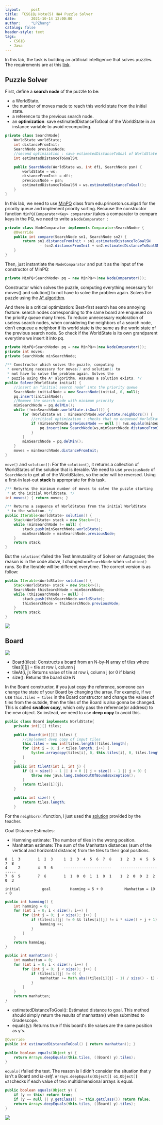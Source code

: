```yaml
---
layout:     post
title: 「CS61B」Note(5) HW4 Puzzle Solver
date:       2021-10-14 12:00:00
author:     "LPZhang"
catalog: false
header-style: text
tags: 
  - CS61B
  - Java
---
```


In this lab, the task is building an artificial intelligence that solves puzzles. The requirements are at this [link](https://sp18.datastructur.es/materials/hw/hw4/hw4).
## Puzzle Solver
First, define a **search node** of the puzzle to be:
- a WorldState.
- the number of moves made to reach this world state from the initial state.
- a reference to the previous search node.
- an **optimization**: save estimatedDistanceToGoal of the WorldState in an instance variable to avoid recomputing.

```java
private class SearchNode{
    WorldState worldState;
    int distanceFromInit;
    SearchNode previousNode;
    //second optimization : save estimatedDistanceToGoal of WorldState in an instance variable
    int estimatedDistanceToGoalSN;

    public SearchNode(WorldState ws, int dfi, SearchNode psn) {
        worldState = ws;
        distanceFromInit = dfi;
        previousNode = psn;
        estimatedDistanceToGoalSN = ws.estimatedDistanceToGoal();
    }
}
```
In this lab, we need to use [MinPQ](https://algs4.cs.princeton.edu/code/javadoc/edu/princeton/cs/algs4/MinPQ.html) class from edu.princeton.cs.algs4 for the priority queue and implement priority sorting. Because the constructor function `MinPQ(Comparator<Key> comparator)`takes a comparator to compare keys in the PQ, we need to write a `NodeComparator `:
```java
private class NodeComparator implements Comparator<SearchNode> {
    @Override
    public int compare(SearchNode sn1, SearchNode sn2) {
        return sn1.distanceFromInit + sn1.estimatedDistanceToGoalSN
                - (sn2.distanceFromInit + sn2.estimatedDistanceToGoalSN);
    }
}
```
Then, just instantiate the `NodeComparator` and put it as the input of the constructor of MinPQ:
```java
private MinPQ<SearchNode> pq = new MinPQ<>(new NodeComparator());
```
Constructor which solves the puzzle, computing everything necessary for moves() and solution() to not have to solve the problem again. Solves the puzzle using the [A* algorithm](https://en.wikipedia.org/wiki/A*_search_algorithm).

And there is a critical optimization: Best-first search has one annoying feature: search nodes corresponding to the same board are enqueued on the priority queue many times. To reduce unnecessary exploration of useless search nodes, when considering the neighbors of a search node, don’t enqueue a neighbor if its world state is the same as the world state of the previous search node. So check if the WorldState is its own grandparent everytime we insert it into pq.
```java
private MinPQ<SearchNode> pq = new MinPQ<>(new NodeComparator());
private int moves;
private SearchNode minSearchNode;

/** Constructor which solves the puzzle, computing
 * everything necessary for moves() and solution() to
 * not have to solve the problem again. Solves the
 * puzzle using the A* algorithm. Assumes a solution exists. */
public Solver(WorldState initial) {
    //insert an “initial search node” into the priority queue
    SearchNode initialNode = new SearchNode(initial, 0, null);
    pq.insert(initialNode);
    //Remove the search node with minimum priority
    minSearchNode = pq.delMin();
    while (!minSearchNode.worldState.isGoal()) {
        for (WorldState ws : minSearchNode.worldState.neighbors()) {
            //critical optimization : checks that no enqueued WorldState is its own grandparent
            if (minSearchNode.previousNode == null || !ws.equals(minSearchNode.previousNode.worldState)) {
                pq.insert(new SearchNode(ws,minSearchNode.distanceFromInit + 1, minSearchNode));
            }
        }
        minSearchNode = pq.delMin();
    }
    moves = minSearchNode.distanceFromInit;
}
```
`move()` and `solution()`:
For the `solution()`, it returns a collection of WorldStates of the solution that is iterable. We need to use `previousNode` of `SearchNode` to get all of the WorldStates, so the oder will be reversed. Using a first-in last-out **stack** is appropriate for this task.
```java
/** Returns the minimum number of moves to solve the puzzle starting
 * at the initial WorldState. */
int moves() { return moves; }

/** Returns a sequence of WorldStates from the initial WorldState
 * to the solution. */
public Iterable<WorldState> solution() {
    Stack<WorldState> stack = new Stack<>();
    while (minSearchNode != null) {
        stack.push(minSearchNode.worldState);
        minSearchNode = minSearchNode.previousNode;
    }
    return stack;
}
```
But the `solution()`failed the Test Immutability of Solver on Autograder, the reason is in the code above, I changed `minSearchNode` when `solution()` runs. So the Iterable will be different everytime. The correct version is as follow:
```java
public Iterable<WorldState> solution() {
    Stack<WorldState> stack = new Stack<>();
    SearchNode thisSearchNode = minSearchNode;
    while (thisSearchNode != null) {
        stack.push(thisSearchNode.worldState);
        thisSearchNode = thisSearchNode.previousNode;
    }
    return stack;
}
```
![](https://github.com/Ramer42/Ramer42.github.io/blob/master/img/in-post/2021-10-13-CS61B-HW4/img-1.jpg?raw=true)

## Board
![](https://sp18.datastructur.es/materials/hw/hw4/images/8puzzle-game-tree.png)
- Board(tiles): Constructs a board from an N-by-N array of tiles where
              tiles[i][j] = tile at row i, column j
- tileAt(i, j): Returns value of tile at row i, column j (or 0 if blank)
- size(): Returns the board size N

In the Board constructor, if you just copy the reference, someone can change the state of your Board by changing the array. For example, if we use `this.tiles = tiles` in the Board constructor and change the values of tiles from the outside, then the tiles of the Board is also gonna be changed. This is called **swallow copy**, which only pass the reference(or address) to the new object. So instead, we need to use **deep copy** to avoid this.

```java
public class Board implements WorldState{
    private int[][] tiles;

    public Board(int[][] tiles) {
        //implement deep copy of input tiles
        this.tiles = new int[tiles.length][tiles.length];
        for (int i = 0; i < tiles.length; i++) {
            System.arraycopy(tiles[i], 0, this.tiles[i], 0, tiles.length);
        }
    }
    public int tileAt(int i, int j) {
        if (i > size() - 1 || i < 0 || j > size() - 1 || j < 0) {
            throw new java.lang.IndexOutOfBoundsException();
        }
        return tiles[i][j];
    }

    public int size() {
        return tiles.length;
    }
```
For the `neighbors()`function, I just used the [solution](http://joshh.ug/neighbors.html) provided by the teacher.

Goal Distance Estimates:
- Hamming estimate: The number of tiles in the wrong position.
- Manhattan estimate: The sum of the Manhattan distances (sum of the vertical and horizontal distance) from the tiles to their goal positions.

```
8  1  3        1  2  3     1  2  3  4  5  6  7  8    1  2  3  4  5  6  7  8
4     2        4  5  6     ----------------------    ----------------------
7  6  5        7  8        1  1  0  0  1  1  0  1    1  2  0  0  2  2  0  3

initial          goal         Hamming = 5 + 0          Manhattan = 10 + 0
```
```java
public int hamming() {
    int hamming = 0;
    for (int i = 0; i < size(); i++) {
        for (int j = 0; j < size(); j++) {
            if (tiles[i][j] != 0 && tiles[i][j] != i * size() + j + 1) {
                hamming ++;
            }
        }
    }
    return hamming;
}

public int manhattan() {
    int manhattan = 0;
    for (int i = 0; i < size(); i++) {
        for (int j = 0; j < size(); j++) {
            if (tiles[i][j] != 0) {
                manhattan += Math.abs((tiles[i][j] - 1) / size() - i) + Math.abs((tiles[i][j] - 1) % size() - j);
            }
        }
    }
    return manhattan;
}
```

- estimatedDistanceToGoal(): Estimated distance to goal. This method should simply return the results of manhattan() when submitted to Gradescope.
- equals(y): Returns true if this board's tile values are the same position as y's.

```java
@Override
public int estimatedDistanceToGoal() { return manhattan(); }

public boolean equals(Object y) {
    return Arrays.deepEquals(this.tiles, ((Board) y).tiles);
}
```
`equals()`failed the test. The reason is I didn't consider the situation that y isn't a Board and *is-self*. `Arrays.deepEquals(Object[] o1,Object[] o2)`checks if each value of two multidimensional arrays is equal.
```java
public boolean equals(Object y) {
    if (y == this) return true;
    if (y == null || y.getClass() != this.getClass()) return false;
    return Arrays.deepEquals(this.tiles, ((Board) y).tiles);
}
```
![](https://github.com/Ramer42/Ramer42.github.io/blob/master/img/in-post/2021-10-13-CS61B-HW4/result.jpg?raw=true)
